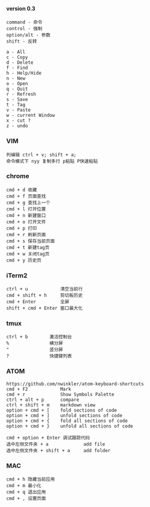 #### version 0.3

    command - 命令
    control - 强制
    option/alt - 参数
    shift - 反转

    a - All
    c - Copy
    d - Delete
    f - Find
    h - Help/Hide
    n - New
    o - Open
    q - Quit
    r - Refresh
    s - Save
    t - Tag
    v - Paste
    w - current Window
    x - cut ?
    z - undo

### VIM
    列编辑 ctrl + v; shift + a;
    命令模式下 nyy 复制多行 p粘贴 P快速粘贴

### chrome
    cmd + d 收藏
    cmd + f 页面查找
    cmd + g 查找上一个
    cmd + l 打开位置
    cmd + n 新建窗口
    cmd + o 打开文件
    cmd + p 打印
    cmd + r 刷新页面
    cmd + s 保存当前页面
    cmd + t 新建tag页
    cmd + w 关闭tag页
    cmd + y 历史页

### iTerm2
    ctrl + u            清空当前行
    cmd + shift + h     剪切板历史
    cmd + Enter         全屏
    shift + cmd + Enter 窗口最大化

### tmux
    ctrl + b        激活控制台
    %               横分屏
    "               竖分屏
    ?               快捷键列表

### ATOM
    https://github.com/nwinkler/atom-keyboard-shortcuts
    cmd + F2            Mark
    cmd + r             Show Symbols Palette
    ctrl + alt + p      compare
    ctrl + shift + m    markdown view
    option + cmd + [    fold sections of code
    option + cmd + ]    unfold sections of code
    option + cmd + {    fold all sections of code
    option + cmd + }    unfold all sections of code

    cmd + option + Enter 调试跟踪代码
    选中左侧文件夹 + a             add file
    选中左侧文件夹 + shift + a     add folder


### MAC
    cmd + h 隐藏当前应用
    cmd + m 最小化
    cmd + q 退出应用
    cmd + , 设置页面
